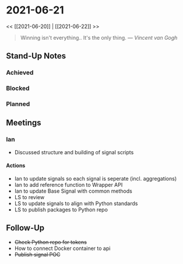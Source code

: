 # 2021-06-21

<< [[2021-06-20]] | [[2021-06-22]] >>

> Winning isn't everything.. It's the only thing.
> &mdash; <cite>Vincent van Gogh</cite>

## Stand-Up Notes

### Achieved
### Blocked
### Planned

## Meetings

### Ian
- Discussed structure and building of signal scripts

#### Actions
- Ian to update signals so each signal is seperate (incl. aggregations)
- Ian to add reference function to Wrapper API
- Ian to update Base Signal with common methods
- LS to review
- LS to update signals to align with Python standards
- LS to publish packages to Python repo

## Follow-Up
- ~~Check Python repo for tokens~~
- How to connect Docker container to api
- ~~Publish signal POC~~
